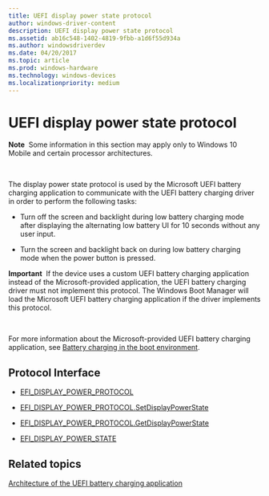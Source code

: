 ```yaml
---
title: UEFI display power state protocol
author: windows-driver-content
description: UEFI display power state protocol
ms.assetid: ab16c548-1402-4819-9fbb-a1d6f55d934a
ms.author: windowsdriverdev
ms.date: 04/20/2017
ms.topic: article
ms.prod: windows-hardware
ms.technology: windows-devices
ms.localizationpriority: medium
---
```


# UEFI display power state protocol


**Note**  Some information in this section may apply only to Windows 10 Mobile and certain processor architectures.

 

The display power state protocol is used by the Microsoft UEFI battery charging application to communicate with the UEFI battery charging driver in order to perform the following tasks:

-   Turn off the screen and backlight during low battery charging mode after displaying the alternating low battery UI for 10 seconds without any user input.

-   Turn the screen and backlight back on during low battery charging mode when the power button is pressed.

**Important**  If the device uses a custom UEFI battery charging application instead of the Microsoft-provided application, the UEFI battery charging driver must not implement this protocol. The Windows Boot Manager will load the Microsoft UEFI battery charging application if the driver implements this protocol.

 

For more information about the Microsoft-provided UEFI battery charging application, see [Battery charging in the boot environment](battery-charging-in-the-boot-environment.md).

## Protocol Interface


-   [EFI\_DISPLAY\_POWER\_PROTOCOL](efi-display-power-protocol.md)

-   [EFI\_DISPLAY\_POWER\_PROTOCOL.SetDisplayPowerState](efi-display-power-protocolsetdisplaypowerstate.md)

-   [EFI\_DISPLAY\_POWER\_PROTOCOL.GetDisplayPowerState](efi-display-power-protocolgetdisplaypowerstate.md)

-   [EFI\_DISPLAY\_POWER\_STATE](efi-display-power-state.md)

## Related topics
[Architecture of the UEFI battery charging application](architecture-of-the-uefi-battery-charging-application.md)  



